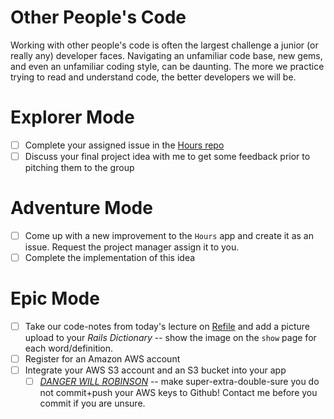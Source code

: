 
# Other People's Code

Working with other people's code is often the largest challenge a junior (or really any) developer faces. Navigating an unfamiliar code base, new gems, and even an unfamiliar coding style, can be daunting. The more we practice trying to read and understand code, the better developers we will be.

# Explorer Mode

- [ ] Complete your assigned issue in the [Hours repo](https://github.com/tiy-tpa-ruby-q3-2015/Hours)
- [ ] Discuss your final project idea with me to get some feedback prior to pitching them to the group

# Adventure Mode

- [ ] Come up with a new improvement to the `Hours` app and create it as an issue. Request the project manager assign it to you.
- [ ] Complete the implementation of this idea

# Epic Mode

- [ ] Take our code-notes from today's lecture on [Refile](https://github.com/refile/refile) and add a picture upload to your _Rails Dictionary_ -- show the image on the `show` page for each word/definition.
- [ ] Register for an Amazon AWS account
- [ ] Integrate your AWS S3 account and an S3 bucket into your app
  - [ ] [*DANGER WILL ROBINSON*](https://www.youtube.com/watch?v=OWwOJlOI1nU) -- make super-extra-double-sure you do not commit+push your AWS keys to Github! Contact me before you commit if you are unsure.
